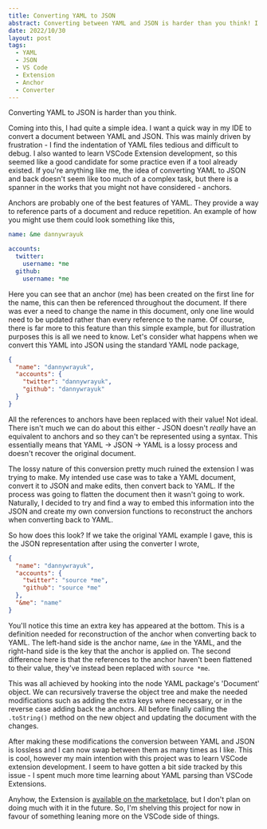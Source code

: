 ```yaml
---
title: Converting YAML to JSON
abstract: Converting between YAML and JSON is harder than you think! I wrote a VS Code extension.
date: 2022/10/30
layout: post
tags:
  - YAML
  - JSON
  - VS Code
  - Extension
  - Anchor
  - Converter
---
```


Converting YAML to JSON is harder than you think.

Coming into this, I had quite a simple idea. I want a quick way in my IDE to convert a document between YAML and JSON.
This was mainly driven by frustration - I find the indentation of YAML files tedious and difficult to debug.
I also wanted to learn VSCode Extension development, so this seemed like a good candidate for some practice even if a tool already existed.
If you're anything like me, the idea of converting YAML to JSON and back doesn't seem like too much of a complex task, but there is a spanner in the works that you might not have considered - anchors.

Anchors are probably one of the best features of YAML. They provide a way to reference parts of a document and reduce repetition. An example of how you might use them could look something like this,

```yaml
name: &me dannywrayuk

accounts:
  twitter:
    username: *me
  github:
    username: *me
```

Here you can see that an anchor (me) has been created on the first line for the name,
this can then be referenced throughout the document. If there was ever a need to change the name in this document,
only one line would need to be updated rather than every reference to the name.
Of course, there is far more to this feature than this simple example, but for illustration purposes this is all we need to know.
Let's consider what happens when we convert this YAML into JSON using the standard YAML node package,

```json
{
  "name": "dannywrayuk",
  "accounts": {
    "twitter": "dannywrayuk",
    "github": "dannywrayuk"
  }
}
```

All the references to anchors have been replaced with their value! Not ideal. There isn't much we can do about this either -
JSON doesn't _really_ have an equivalent to anchors and so they can't be represented using a syntax.
This essentially means that YAML -> JSON -> YAML is a lossy process and doesn't recover the original document.

The lossy nature of this conversion pretty much ruined the extension I was trying to make. My intended use case was to take a YAML document, convert it to JSON and make edits, then convert back to YAML.
If the process was going to flatten the document then it wasn't going to work. Naturally, I decided to try and find a way to embed this information into the JSON and create my own conversion functions to reconstruct the anchors when converting back to YAML.

So how does this look? If we take the original YAML example I gave, this is the JSON representation after using the converter I wrote,

```json
{
  "name": "dannywrayuk",
  "accounts": {
    "twitter": "source *me",
    "github": "source *me"
  },
  "&me": "name"
}
```

You'll notice this time an extra key has appeared at the bottom. This is a definition needed for reconstruction of the anchor when converting back to YAML. The left-hand side is the anchor name, `&me` in the YAML, and the right-hand side is the key that the anchor is applied on.
The second difference here is that the references to the anchor haven't been flattened to their value, they've instead been replaced with `source *me`.

This was all achieved by hooking into the node YAML package's 'Document' object. We can recursively traverse the object tree and make the needed modifications such as adding the extra keys where necessary, or in the reverse case adding back the anchors. All before finally calling the `.toString()` method on the new object and updating the document with the changes.

After making these modifications the conversion between YAML and JSON is lossless and I can now swap between them as many times as I like. This is cool, however my main intention with this project was to learn VSCode extension development. I seem to have gotten a bit side tracked by this issue - I spent much more time learning about YAML parsing than VSCode Extensions.

Anyhow, the Extension is [available on the marketplace](https://marketplace.visualstudio.com/items?itemName=dannywrayuk.yaml-json-converter), but I don't plan on doing much with it in the future. So, I'm shelving this project for now in favour of something leaning more on the VSCode side of things.

